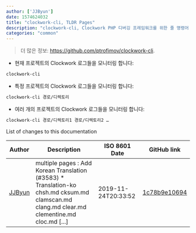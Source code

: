 ```yaml
---
author: ['JJByun']
date: 1574624032
title: "clockwork-cli, TLDR Pages"
description: "clockwork-cli, Clockwork PHP 디버깅 프레임워크를 위한 줄 명령어 인터페이스."
categories: "common"
---
```

> 더 많은 정보: <https://github.com/ptrofimov/clockwork-cli>.

- 현재 프로젝트의 Clockwork 로그들을 모니터링 합니다:

```bash
clockwork-cli
```

- 특정 프로젝트의 Clockwork 로그들을 모니터링 합니다:

```bash
clockwork-cli 경로/디렉토리
```

- 여러 개의 프로젝트의 Clockwork 로그들을 모니터링 합니다:

```bash
clockwork-cli 경로/디렉토리1 경로/디렉토리2 …
```
List of changes to this documentation


Author | Description | ISO 8601 Date | GitHub link
------|-----|-----|-----
[JJByun](mailto:jd0909@naver.com) | multiple pages : Add Korean Translation (#3583) * Translation-ko chsh.md cksum.md clamscan.md clang.md clear.md clementine.md cloc.md [...] | 2019-11-24T20:33:52 | [1c78b9e10694](https://github.com/tldr-pages/tldr/commit/1c78b9e10694d378aa40b6236450be14a3ef6a21)

